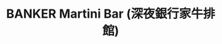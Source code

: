 ---
title: "BANKER Martini Bar (深夜銀行家牛排館)"
description: "BANKER Martini Bar (深夜銀行家牛排館)"
layout: shop
keywords:
  - 美食競賽
  - 台灣美食
  - 美食精選
datePublished: "2025-06-30"
dateModified: "2025-07-03"
city: "台北市"
district: "大安區"
address: "台北市大安區安和路一段83號"
phone: "0223253883"
geo: "25.036609153321766, 121.55233008703554"
google_map: "https://maps.app.goo.gl/e7tW5qM1HTNut3tU9"
footinder: "https://footinder.com.tw/%E5%8F%B0%E5%8C%97%E5%B8%82%E5%A4%A7%E5%AE%89%E5%8D%80/36448/"
official: "https://www.instagram.com/banker_martinibar/"
award:
  - name: "500盤"
    year: "2024"
    entries:
      - dishes:
          - "豬肉三星蔥冰花煎餃"

---